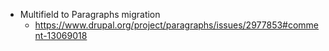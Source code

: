 * Multifield to Paragraphs migration
  * https://www.drupal.org/project/paragraphs/issues/2977853#comment-13069018
